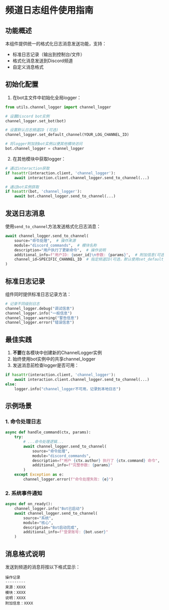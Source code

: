 # 频道日志组件使用指南

## 功能概述
本组件提供统一的格式化日志消息发送功能，支持：
- 标准日志记录（输出到控制台/文件）
- 格式化消息发送到Discord频道
- 自定义消息格式

## 初始化配置

1. 在bot主文件中初始化全局logger：
```python
from utils.channel_logger import channel_logger

# 设置Discord bot实例
channel_logger.set_bot(bot)

# 设置默认日志频道ID (可选)
channel_logger.set_default_channel(YOUR_LOG_CHANNEL_ID)

# 将logger附加到bot实例以便其他模块访问
bot.channel_logger = channel_logger
```

2. 在其他模块中获取logger：
```python
# 通过interaction获取
if hasattr(interaction.client, 'channel_logger'):
    await interaction.client.channel_logger.send_to_channel(...)

# 通过bot实例获取
if hasattr(bot, 'channel_logger'):
    await bot.channel_logger.send_to_channel(...)
```

## 发送日志消息

使用`send_to_channel`方法发送格式化日志消息：

```python
await channel_logger.send_to_channel(
    source="命令处理",  # 操作来源
    module="discord_commands",  # 模块名称
    description="用户执行了更新命令",  # 操作说明
    additional_info=f"用户ID: {user_id}\n参数: {params}",  # 附加信息(可选)
    channel_id=SPECIFIC_CHANNEL_ID  # 指定频道ID(可选，默认使用set_default_channel设置的频道)
)
```

## 标准日志记录

组件同时提供标准日志记录方法：

```python
# 记录不同级别日志
channel_logger.debug("调试信息")
channel_logger.info("一般信息")
channel_logger.warning("警告信息")
channel_logger.error("错误信息")
```

## 最佳实践

1. **不要**在各模块中创建新的ChannelLogger实例
2. 始终使用bot实例中的共享channel_logger
3. 发送消息前检查logger是否可用：
```python
if hasattr(interaction.client, 'channel_logger'):
    await interaction.client.channel_logger.send_to_channel(...)
else:
    logger.info("channel_logger不可用，记录到本地日志")
```

## 示例场景

### 1. 命令处理日志
```python
async def handle_command(ctx, params):
    try:
        # ...命令处理逻辑...
        await channel_logger.send_to_channel(
            source="命令处理",
            module="discord_commands",
            description=f"用户 {ctx.author} 执行了 {ctx.command} 命令",
            additional_info=f"完整参数: {params}"
        )
    except Exception as e:
        channel_logger.error(f"命令处理失败: {e}")
```

### 2. 系统事件通知
```python
async def on_ready():
    channel_logger.info("Bot已启动")
    await channel_logger.send_to_channel(
        source="系统",
        module="核心",
        description="Bot启动完成",
        additional_info=f"登录账号: {bot.user}"
    )
```

## 消息格式说明

发送到频道的消息将按以下格式显示：

```
操作记录
---------
来源：XXXX
模块：XXXX
说明：XXXX
附加信息：XXXX
```
